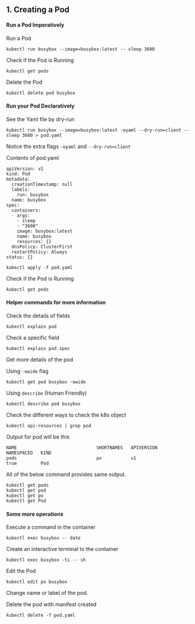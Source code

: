 ## 1. Creating a Pod

#### Run a Pod Imperatively

Run a Pod
```
kubectl run busybox --image=busybox:latest -- sleep 3600
```

Check if the Pod is Running 

```
kubectl get pods
```

Delete the Pod

```
kubectl delete pod busybox
```

#### Run your Pod Declaratively

See the Yaml file by dry-run

```
kubectl run busybox --image=busybox:latest -oyaml --dry-run=client -- sleep 3600 > pod.yaml
```
Notice the extra flags `-oyaml` and `--dry-run=client`

Contents of pod.yaml
```
apiVersion: v1
kind: Pod
metadata:
  creationTimestamp: null
  labels:
    run: busybox
  name: busybox
spec:
  containers:
  - args:
    - sleep
    - "3600"
    image: busybox:latest
    name: busybox
    resources: {}
  dnsPolicy: ClusterFirst
  restartPolicy: Always
status: {}
```

``` 
kubectl apply -f pod.yaml
```
Check if the Pod is Running 
```
kubectl get pods
```

#### Helper commands for more information

Check the details of fields
```
kubectl explain pod
```

Check a specific field
```
kubectl explain pod.spec
```

Get more details of the pod

Using `-owide` flag
```
kubectl get pod busybox -owide
```

Using `describe` (Human Friendly)
```
kubectl describe pod busybox
```

Check the different ways to check the k8s object
```
kubectl api-resources | grep pod
```
Output for pod will be this
```
NAME                              SHORTNAMES   APIVERSION                             NAMESPACED   KIND
pods                              po           v1                                     true         Pod
```
All of the below command provides same output.
```
kubectl get pods
kubectl get pod
kubectl get po
kubectl get Pod
```
#### Some more operations

Execute a command in the container
```
kubectl exec busybox -- date
```

Create an interactive terminal to the container
```
kubectl exec busybox -ti -- sh
```

Edit the Pod
```
kubectl edit po busybox
```
Change name or label of the pod.

Delete the pod with manifest created
```
kubectl delete -f pod.yaml
```

